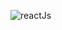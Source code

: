 ![reactJs](https://user-images.githubusercontent.com/59138395/111082232-3764e300-8518-11eb-8d6a-dc8a70c2fadc.jpg)
